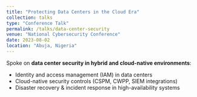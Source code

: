```yaml
---
title: "Protecting Data Centers in the Cloud Era"
collection: talks
type: "Conference Talk"
permalink: /talks/data-center-security
venue: "National Cybersecurity Conference"
date: 2023-08-02
location: "Abuja, Nigeria"
---
```


Spoke on **data center security in hybrid and cloud-native environments**:
- Identity and access management (IAM) in data centers  
- Cloud-native security controls (CSPM, CWPP, SIEM integrations)  
- Disaster recovery & incident response in high-availability systems  
